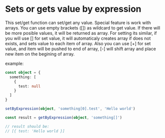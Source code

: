 # Sets or gets value by expression

This set/get function can set/get any value. Special feature is work with arrays.
You can use empty brackets ([]) as wildcard to get value. If there will be more posible values, it will be returned as array.
For setting its similar, if you will use [] for set value, it will automaticaly creates array if does not exists, and sets value to each item of array.
Also you can use [+] for set value, and item will be pushed to end of array, [-] will shift array and place new item on the begining of array.

example:
```ts
const object = {
  something: [
    {
      test: null
    }
  ]
}

setByExpression(object, 'something[0].test', 'Hello world')

const result = getByExpression(object, 'something[]')

// result should be:
// [{ test: 'Hello world }]
```